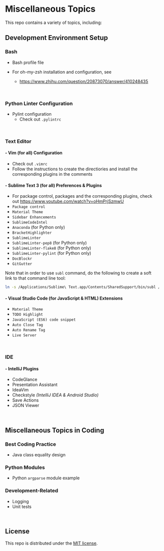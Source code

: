 # Miscellaneous Topics

This repo contains a variety of topics, including:

## Development Environment Setup

### Bash

* Bash profile file
* For oh-my-zsh installation and configuration, see

  * https://www.zhihu.com/question/20873070/answer/410248435

<br>

### Python Linter Configuration

* Pylint configuration
  * Check out `.pylintrc`

<br>

### Text Editor

#### - Vim (for all) Configuration

* Check out `.vimrc`
* Follow the instructions to create the directiories and install the corresponding plugins in the comments

#### - Sublime Text 3 (for all) Preferences & Plugins

* For package control, packages and the corresponding plugins, check out https://www.youtube.com/watch?v=oHmPrjSzmwU
* `Package control`
* `Material Theme`
* `Sidebar Enhancements`
* `SublimeCodeIntel`
* `Anaconda` (for Python only)
* `BracketHighlighter`
* `SublimeLinter`
* `SublimeLinter-pep8` (for Python only)
* `SublimeLinter-flake8` (for Python only)
* `SublimeLinter-pylint` (for Python only)
* `DocBlockr`
* `GitGutter`

Note that in order to use `subl` command, do the following to create a soft link to that command line tool:

```bash
ln -s /Applications/Sublime\ Text.app/Contents/SharedSupport/bin/subl /usr/local/bin/subl
```

#### - Visual Studio Code (for JavaScript & HTML) Extensions

* `Material Theme`
* `TODO Highlight`
* `JavaScript (ES6) code snippet`
* `Auto Close Tag`
* `Auto Rename Tag`
* `Live Server`

<br>

### IDE

#### - IntelliJ Plugins

* CodeGlance
* Presentation Assistant
* IdeaVim
* Checkstyle   *(IntelliJ IDEA & Android Studio)*
* Save Actions
* JSON Viewer

<br>

## Miscellaneous Topics in Coding

### Best Coding Practice

* Java class equality design

### Python Modules

* Python `argparse` module example

### Development-Related

* Logging
* Unit tests

<br>

## License

 This repo is distributed under the <a href="https://github.com/Ziang-Lu/Miscellaneous/blob/master/LICENSE">MIT license</a>.
